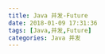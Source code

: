 ```yaml
---
title: Java 并发-Future
date: 2018-01-09 17:31:36
tags: [Java,并发,Future]
categories: Java 并发
---
```


<!-- more -->